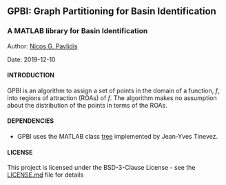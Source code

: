## GPBI: Graph Partitioning for Basin Identification
### A MATLAB library for Basin Identification

Author: [Nicos G. Pavlidis](http://www.lancaster.ac.uk/lums/people/nicos-pavlidis)<br/>
<!-- E-mail: n(.)pavlidis(at)lancaster(.)ac(.)uk<br/> -->
Date:     2019-12-10


#### INTRODUCTION

GPBI is an algorithm to assign a set of points in the domain of a function, *f*,
into regions of attraction (ROAs) of *f*. The algorithm makes no assumption about the distribution
of the points in terms of the ROAs. 

#### DEPENDENCIES

* GPBI uses the MATLAB class [tree](https://tinevez.github.io/matlab-tree/) implemented by Jean-Yves Tinevez.

#### LICENSE

This project is licensed under the BSD-3-Clause License - see the [LICENSE.md](LICENSE.md) file for details
